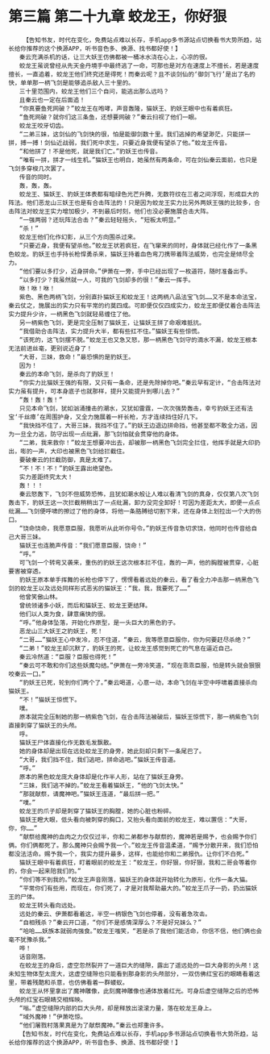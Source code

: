 # 第三篇 第二十九章 蛟龙王，你好狠
        【告知书友，时代在变化，免费站点难以长存，手机app多书源站点切换看书大势所趋，站长给你推荐的这个换源APP，听书音色多、换源、找书都好使！】
       秦云充满杀机的话，让三大妖王仿佛都被一桶冰水浇在心上，心凉的很。
       蛟龙王虽说曾经从先天金丹境手中最终逃了一命，可那也是对方在速度上不擅长，若是速度擅长，一直追着，蛟龙王他们终究还是得死！而秦云呢？且不谈剑仙的‘御剑飞行’是出了名的快，单单那一柄飞剑是能够追杀敌人三十里的。
       三十里范围内，蛟龙王他们三个自问，能逃出那么远吗？
       且秦云也一定在后面追！
       “你真要鱼死网破？”蛟龙王在咆哮，声音轰隆，猫妖王、豹妖王眼中也有着疯狂。
       “鱼死网破？就你们这三条鱼，还想要网破？”秦云扫视了他们一眼。
       蛟龙王咬牙切齿。
       “二弟三妹，这剑仙的飞剑快的很，怕是能御剑数十里。我们逃掉的希望渺茫，只能拼一拼，搏一搏！剑仙近战弱，我们死中求生，只要近身我便有望杀了他。”蛟龙王传音。
       “和他拼了！不是他死，就是我们亡。”豹妖王也传音。
       “唯有一拼，拼才一线生机。”猫妖王也明白，她虽然有两条命，可在剑仙秦云面前，也只是飞剑多穿梭几次罢了。
       传音的同时。
       轰，轰，轰。
       蛟龙王、猫妖王、豹妖王体表都有暗绿色光芒升腾，无数符纹在三者之间浮现，形成巨大的阵法。他们恶龙山三妖王也是有合击阵法的！只是因为蛟龙王实力比另外两妖王强的比较多，合击阵法对蛟龙王实力增加极少，不到最后时刻，他们也没必要施展合击大阵。
       “一强两弱？还玩阵法合击？”秦云轻轻摇头，“短板太明显。”
       “杀！”
       蛟龙王他们化作幻影，从三个方向围杀过来。
       “只要近身，我便有望杀他。”蛟龙王状若疯狂，在飞窜来的同时，身体就已经化作了一条黑色蛟龙。豹妖王也手持长枪悍勇杀来，猫妖王持着血色弯刀携带着阵法威势，也完全是倾尽全力。
       “他们要以多打少，近身拼命。”伊萧在一旁，手中已经出现了一枚道符，随时准备出手。
       “以多打少？我虽然就一人，可我的飞剑却多的很！”秦云一挥手。
       咻！咻！咻！
       紫色、黑色两柄飞剑，分别直扑猫妖王和蛟龙王！这两柄八品法宝飞剑……又不是本命法宝，秦云仗之，施展出的实力只有平常的约莫四成。可即便仅仅四成实力，蛟龙王即便仗着合击阵法实力提升少许，一柄黑色飞剑就轻易缠住了他。
       另一柄紫色飞剑，更是完全压制了猫妖王，让猫妖王拼了命艰难抵抗。
       “我借助合击阵法，实力提升大半，都有些扛不住。”猫妖王有些惊慌。
       “该死的，这飞剑摆不脱。”蛟龙王也又急又怒，那一柄黑色飞剑守的滴水不漏，蛟龙王根本无法前进丝毫，更别说近身了！
       “大哥，三妹，救命！”最恐惧的是豹妖王。
       因为！
       秦云的本命飞剑，是杀向了豹妖王！
       “你实力比猫妖王强的有限，又只有一条命，还是先除掉你吧。”秦云早有定计，“合击阵法对实力虽有提升，可本身底子也就那样，提升又能提升到哪儿去？”
       “轰！轰！轰！”
       只见本命飞剑，犹如汹涌撞击的潮水，又犹如雷霆，一次次强势轰击，幸亏豹妖王还有法宝‘千丝瘴’在周围护身，又全力施展着一杆长枪，方才连续挡住好几下。
       “我快挡不住了，大哥三妹，我挡不住了。”豹妖王边退边拼命挡，他甚至都不敢全力逃，因为一旦全力逃，防守出现一点纰漏，那飞剑怕就会贯穿他的身体。
       “二弟，我来救你！”蛟龙王想要冲出去，却被那一柄黑色飞剑完全拦住，他挥手就是大印扔出，嘭的一声，大印也被黑色飞剑给拦截住。
       要破秦云的拦截防御，真是太难了。
       “不！不！不！”豹妖王露出绝望色。
       实力差距终究太大！
       轰！！！
       秦云怒轰下，飞剑不但威势恐怖，且犹如潮水般让人难以看清飞剑的真身，仅仅第八次飞剑轰击下，豹妖王这一次拦截稍稍出了一点纰漏，卸力没完全卸好！可因为差距太大，即便一点点纰漏……飞剑便呼啸的擦过了他的身体，将他一条胳膊给切割下来，还在身体上划拉出一个大的伤口。
       “饶命饶命，我愿意臣服，我愿听从此听你号令。”豹妖王传音急切求饶，他同时也传音给自己大哥三妹。
       猫妖王也连脆声传音：“我们愿意臣服，饶命！”
       “呼。”
       可飞剑一个转弯又袭来，重伤的豹妖王这次根本拦不住，轰的一声，他的胸膛被贯穿，心脏要害被穿透。
       豹妖王原本单手挥舞的长枪也停下了，愣愣看着远处的秦云，看了看全力冲击那一柄黑色飞剑的蛟龙王以及远处同样形式恶劣的猫妖王：“我，我，我要死了……”
       他曾笑傲山林。
       曾统领诸多小妖，而后和猫妖王、蛟龙王更结拜。
       他们以人类为食，肆意痛快的很。
       “呼。”他身体坠落，开始化作原型，是一头巨大的黑色豹子。
       恶龙山三大妖王之豹妖王，死！
       “二哥……”猫妖王心中发冷，忍不住道，“秦云，我等愿意臣服你，你为何要赶尽杀绝？”
       “二弟！”蛟龙王却沉默了，豹妖王的死，让蛟龙王感觉到死亡的气息在逼近自己。
       秦云冷然道：“臣服？臣服也得死！”
       “秦云可不敢和你们这些妖魔勾结。”伊萧在一旁冷笑道，“现在乖乖臣服，怕是转头就会狠狠咬秦云一口。”
       “豹妖王已死，轮到你们两个了。”秦云喝道，心意一动，本命飞剑在半空中呼啸着直接杀向猫妖王。
       “不！”猫妖王惊慌下。
       噗。
       原本就完全压制她的那一柄紫色飞剑，在合击阵法被破后，猫妖王惊慌下，那一柄紫色飞剑直接刺穿了猫妖王的头颅。
       呼。
       猫妖王尸体直接化作无数毛发飘散。
       她的身体却是出现在远处蛟龙王的身旁，她此刻却只剩下一条尾巴了。
       “大哥，我们挡不住，我们逃吧，拼命逃吧。”猫妖王传音道。
       “呼。”
       原本的黑色蛟龙庞大身体却是化作半人形，站在了猫妖王身旁。
       “三妹，我们逃不掉的。”蛟龙王看着猫妖王，“他的飞剑太快。”
       “那就献祭，请魔神吧。”猫妖王连道，“最后拼一把。”
       “噗。”
       蛟龙王的爪子却是刺穿了猫妖王的胸膛，她的心脏也粉碎。
       猫妖王瞪大眼，低头看向被刺穿的胸口，又抬头看向面前的蛟龙王，难以置信：“大哥，你，你……”
       “献祭给魔神的血肉之力仅仅过半，你和二弟都参与献祭的，魔神若是赐予，也会赐予你们俩。你们俩都死了。那么魔神只会赐予我一个。”蛟龙王传音温柔道，“赐予分散开来，我们恐怕都没法活命。赐予我一个，我实力提升最多，这样，也能给你和二弟报仇。让你们不白死。”
       猫妖王眼中有着疯狂，盯着眼前的蛟龙王：“蛟龙王，你好狠，你好狠，我和二哥会等着你的，你会一起来陪我们的。”
       “你们等不到我的。”蛟龙王声音刚落，猫妖王的身体就开始转化为原形，化作一条大猫。
       “平常你们有些用，而现在，你们死了，才是对我帮助最大的。”蛟龙王爪子一扔，扔出猫妖王的尸体。
       蛟龙王转头看向远处。
       远处的秦云、伊萧都看着这，半空一柄银色飞剑也停着，没有着急攻击。
       “自相残杀？”秦云开口道，“你们不是感情深厚么？不是好兄妹么？”
       “哈哈……妖族本就弱肉强食。”蛟龙王嗤笑，“若是杀了我他们能活命，你信不信，他们俩也会毫不犹豫杀我。”
       哗！
       话音刚落。
       在蛟龙王的身后，虚空忽然裂开了一道巨大的缝隙，露出了遥远处的一巨大身影的头颅！这未知生物体型太庞大，这虚空缝隙也只能看到那身影的头颅部分，一双仿佛红宝石的眼睛看着这里，带着残酷和杀意，也仿佛看着一群蝼蚁。
       蛟龙王从怀里拿出了魔神雕像，此刻魔神雕像也通体放着红光。可身后虚空缝隙之后的恐怖头颅的红宝石眼睛交相辉映。
       “嗡。”虚空缝隙内部的巨大头颅，却是释放出滚滚力量，落在蛟龙王身上。
       “域外魔神！”伊萧吃惊。
       “他们屠戮村落果真是为了献祭魔神。”秦云也郑重许多。
       【告知书友，时代在变化，免费站点难以长存，手机app多书源站点切换看书大势所趋，站长给你推荐的这个换源APP，听书音色多、换源、找书都好使！】